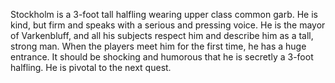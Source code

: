 Stockholm is a 3-foot tall halfling wearing upper class common garb. He is kind, but firm and speaks with a serious and pressing voice. He is the mayor of Varkenbluff, and all his subjects respect him and describe him as a tall, strong man. When the players meet him for the first time, he has a huge entrance. It should be shocking and humorous that he is secretly a 3-foot halfling. He is pivotal to the next quest.